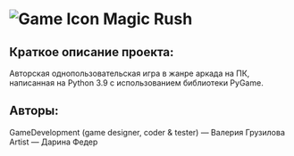 ﻿# ![Game Icon](https://github.com/Valery-Gruzilova/GameDev/blob/master/src/assets/background/icon.jpg) Magic Rush

## Краткое описание проекта:
Авторская однопользовательская игра в жанре аркада на ПК, написанная на Python 3.9 с использованием библиотеки PyGame.
## Авторы:
GameDevelopment (game designer, coder & tester) — Валерия Грузилова  
Artist — Дарина Федер
